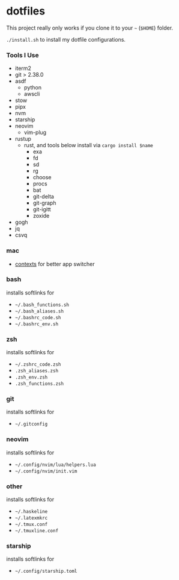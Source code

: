 # dotfiles

This project really only works if you clone it to your `~` (`$HOME`) folder.

`./install.sh` to install my dotfile configurations.

### Tools I Use

* iterm2
* git > 2.38.0
* asdf
  * python
  * awscli
* stow
* pipx
* nvm
* starship
* neovim
  * vim-plug
* rustup
  * rust, and tools below install via `cargo install $name`
    * exa
    * fd
    * sd
    * rg
    * choose
    * procs
    * bat
    * git-delta
    * git-graph
    * git-igitt
    * zoxide
* gogh
* jq
* csvq

### mac

* [contexts](https://contexts.co/) for better app switcher

### bash

installs softlinks for

* `~/.bash_functions.sh`
* `~/.bash_aliases.sh`
* `~/.bashrc_code.sh`
* `~/.bashrc_env.sh`

### zsh

installs softlinks for

* `~/.zshrc_code.zsh`
* `.zsh_aliases.zsh`
* `.zsh_env.zsh`
* `.zsh_functions.zsh`

### git

installs softlinks for

* `~/.gitconfig`

### neovim

installs softlinks for

* `~/.config/nvim/lua/helpers.lua`
* `~/.config/nvim/init.vim`

### other

installs softlinks for

* `~/.haskeline`
* `~/.latexmkrc`
* `~/.tmux.conf`
* `~/.tmuxline.conf`

### starship

installs softlinks for

* `~/.config/starship.toml`
